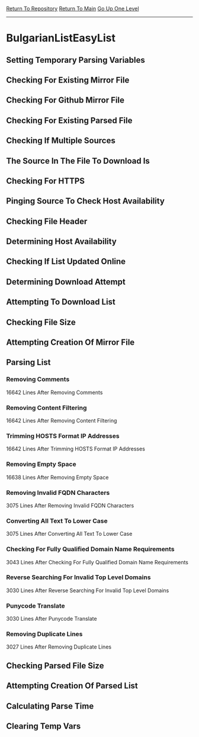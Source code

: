 [Return To Repository](https://github.com/bast69/piholeparser/)
[Return To Main](https://github.com/bast69/piholeparser/blob/master/RecentRunLogs/Mainlog.md)
[Go Up One Level](https://github.com/bast69/piholeparser/blob/master/RecentRunLogs/TopLevelScripts/30-Processing-External-Blacklists.md)
____________________________________
# BulgarianListEasyList
## Setting Temporary Parsing Variables
## Checking For Existing Mirror File
## Checking For Github Mirror File
## Checking For Existing Parsed File
## Checking If Multiple Sources
## The Source In The File To Download Is
## Checking For HTTPS
## Pinging Source To Check Host Availability
## Checking File Header
## Determining Host Availability
## Checking If List Updated Online
## Determining Download Attempt
## Attempting To Download List
## Checking File Size
## Attempting Creation Of Mirror File
## Parsing List
### Removing Comments
16642 Lines After Removing Comments
### Removing Content Filtering
16642 Lines After Removing Content Filtering
### Trimming HOSTS Format IP Addresses
16642 Lines After Trimming HOSTS Format IP Addresses
### Removing Empty Space
16638 Lines After Removing Empty Space
### Removing Invalid FQDN Characters
3075 Lines After Removing Invalid FQDN Characters
### Converting All Text To Lower Case
3075 Lines After Converting All Text To Lower Case
### Checking For Fully Qualified Domain Name Requirements
3043 Lines After Checking For Fully Qualified Domain Name Requirements
### Reverse Searching For Invalid Top Level Domains
3030 Lines After Reverse Searching For Invalid Top Level Domains
### Punycode Translate
3030 Lines After Punycode Translate
### Removing Duplicate Lines
3027 Lines After Removing Duplicate Lines
## Checking Parsed File Size
## Attempting Creation Of Parsed List
## Calculating Parse Time
## Clearing Temp Vars
